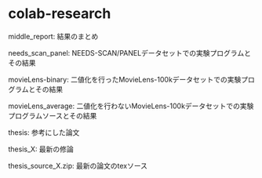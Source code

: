 # colab-research

middle_report: 結果のまとめ

needs_scan_panel: NEEDS-SCAN/PANELデータセットでの実験プログラムとその結果

movieLens-binary: 二値化を行ったMovieLens-100kデータセットでの実験プログラムとその結果

movieLens_average: 二値化を行わないMovieLens-100kデータセットでの実験プログラムソースとその結果

thesis: 参考にした論文

thesis_X: 最新の修論

thesis_source_X.zip: 最新の論文のtexソース
